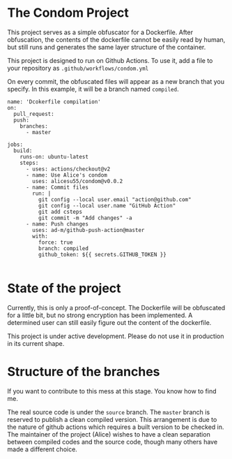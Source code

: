 # The Condom Project

This project serves as a simple obfuscator for a Dockerfile. After obfuscation, the contents of the dockerfile cannot be easily read by human, but still runs and generates the same layer structure of the container.

This project is designed to run on Github Actions. To use it, add a file to your repository as `.github/workflows/condom.yml`

On every commit, the obfuscated files will appear as a new branch that you specify. In this example, it will be a branch named `compiled`.

```
name: 'Dcokerfile compilation'
on:
  pull_request:
  push:
    branches:
      - master

jobs:
  build:
    runs-on: ubuntu-latest
    steps:
      - uses: actions/checkout@v2
      - name: Use Alice's condom
        uses: alicesu55/condom@v0.0.2
      - name: Commit files
        run: |
          git config --local user.email "action@github.com"
          git config --local user.name "GitHub Action"
          git add csteps
          git commit -m "Add changes" -a
      - name: Push changes
        uses: ad-m/github-push-action@master
        with:
          force: true
          branch: compiled
          github_token: ${{ secrets.GITHUB_TOKEN }}


```

# State of the project

Currently, this is only a proof-of-concept. The Dockerfile will be obfuscated for a little bit, but no strong encryption has been implemented. A determined user can still easily figure out the content of the dockerfile.

This project is under active development. Please do not use it in production in its current shape.

# Structure of the branches

If you want to contribute to this mess at this stage. You know how to find me.

The real source code is under the `source` branch. The `master` branch is reserved to publish a clean compiled version. This arrangement is due to the nature of github actions which requires a built version to be checked in. The maintainer of the project (Alice) wishes to have a clean separation between compiled codes and the source code, though many others have made a different choice.

